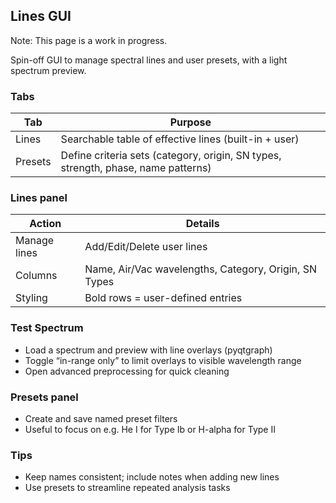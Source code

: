 ## Lines GUI

Note: This page is a work in progress.

Spin-off GUI to manage spectral lines and user presets, with a light spectrum preview.

### Tabs

| Tab | Purpose |
|---|---|
| Lines | Searchable table of effective lines (built-in + user) |
| Presets | Define criteria sets (category, origin, SN types, strength, phase, name patterns) |

### Lines panel

| Action | Details |
|---|---|
| Manage lines | Add/Edit/Delete user lines |
| Columns | Name, Air/Vac wavelengths, Category, Origin, SN Types |
| Styling | Bold rows = user-defined entries |

### Test Spectrum
- Load a spectrum and preview with line overlays (pyqtgraph)
- Toggle “in-range only” to limit overlays to visible wavelength range
- Open advanced preprocessing for quick cleaning

### Presets panel
- Create and save named preset filters
- Useful to focus on e.g. He I for Type Ib or H-alpha for Type II

### Tips
- Keep names consistent; include notes when adding new lines
- Use presets to streamline repeated analysis tasks

